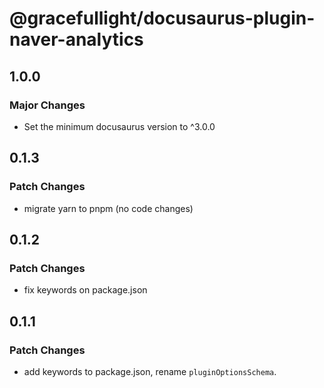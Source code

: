 # @gracefullight/docusaurus-plugin-naver-analytics

## 1.0.0

### Major Changes

- Set the minimum docusaurus version to ^3.0.0

## 0.1.3

### Patch Changes

- migrate yarn to pnpm (no code changes)

## 0.1.2

### Patch Changes

- fix keywords on package.json

## 0.1.1

### Patch Changes

- add keywords to package.json, rename `pluginOptionsSchema`.
